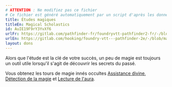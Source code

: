 ```yaml
---
# ATTENTION : Ne modifiez pas ce fichier
# Ce fichier est généré automatiquement par un script d'après les données du module Foundry VTT officiel et de sa traduction
title: Études magiques
titleEn: Magical Scholastics
id: AuIE19F9rY3YvXf6
urlFr: https://gitlab.com/pathfinder-fr/foundryvtt-pathfinder2-fr/-/blob/master/data/feats/AuIE19F9rY3YvXf6.htm
urlEn: https://gitlab.com/hooking/foundry-vtt---pathfinder-2e/-/blob/master/packs/data/feats.db/magical-scholastics.json
layout: dons
---
```

Alors que l'étude est la clé de votre succès, un peu de magie est toujours un outil utile lorsqu'il s'agit de découvrir les secrets du passé.

Vous obtenez les tours de magie innés occultes [Assistance divine](../sorts/assistance-divine.md), [Détection de la magie](../actions/détection-de-la-magie.md) et [Lecture de l'aura](../sorts/lecture-de-l-aura.md).
